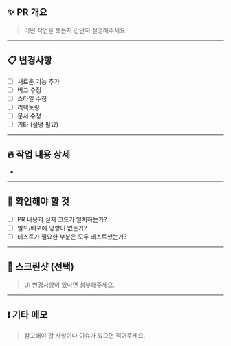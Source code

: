 ## ✨ PR 개요

> 어떤 작업을 했는지 간단히 설명해주세요.

---

## 📋 변경사항

- [ ] 새로운 기능 추가
- [ ] 버그 수정
- [ ] 스타일 수정
- [ ] 리팩토링
- [ ] 문서 수정
- [ ] 기타 (설명 필요)

---

## 🔥 작업 내용 상세

- 

---

## 🎯 확인해야 할 것

- [ ] PR 내용과 실제 코드가 일치하는가?
- [ ] 빌드/배포에 영향이 없는가?
- [ ] 테스트가 필요한 부분은 모두 테스트했는가?

---

## 📸 스크린샷 (선택)

> UI 변경사항이 있다면 첨부해주세요.

---

## ❗️ 기타 메모

> 참고해야 할 사항이나 이슈가 있으면 적어주세요.
